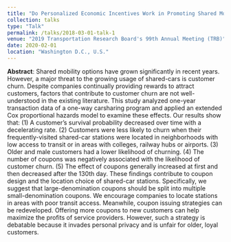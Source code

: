 ```yaml
---
title: "Do Personalized Economic Incentives Work in Promoting Shared Mobility? Examining Customer Churn Using a Time-Varying Cox Model"
collection: talks
type: "Talk"
permalink: /talks/2018-03-01-talk-1
venue: "2019 Transportation Research Board's 99th Annual Meeting (TRB)"
date: 2020-02-01
location: "Washington D.C., U.S."
---
```

**Abstract**: Shared mobility options have grown significantly in recent years. However, a major threat to the growing usage of shared-cars is customer churn. Despite companies continually providing rewards to attract customers, factors that contribute to customer churn are not well-understood in the existing literature. This study analyzed one-year transaction data of a one-way carsharing program and applied an extended Cox proportional hazards model to examine these effects. Our results show that: (1) A customer’s survival probability decreased over time with a decelerating rate. (2) Customers were less likely to churn when their frequently-visited shared-car stations were located in neighborhoods with low access to transit or in areas with colleges, railway hubs or airports. (3) Older and male customers had a lower likelihood of churning. (4) The number of coupons was negatively associated with the likelihood of customer churn. (5) The effect of coupons generally increased at first and then decreased after the 130th day. These findings contribute to coupon design and the location choice of shared-car stations. Specifically, we suggest that large-denomination coupons should be split into multiple small-denomination coupons. We encourage companies to locate stations in areas with poor transit access. Meanwhile, coupon issuing strategies can be redeveloped. Offering more coupons to new customers can help maximize the profits of service providers. However, such a strategy is debatable because it invades personal privacy and is unfair for older, loyal customers.